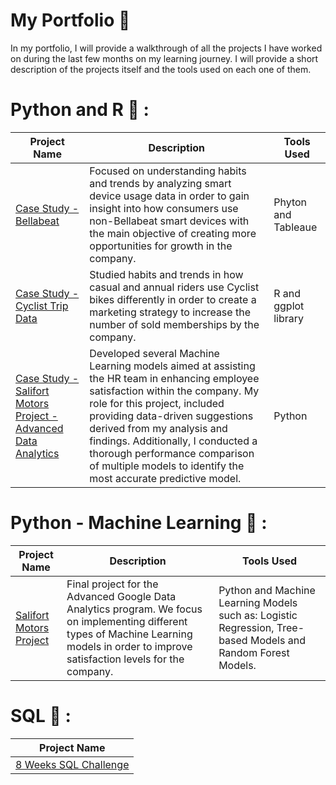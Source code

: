 # My Portfolio :briefcase:

In my portfolio, I will provide a walkthrough of all the projects I have worked on during the last few months on my learning journey. I will provide a short description of the projects itself and the tools used on each one of them. 

# Python and R :book: : 
| Project Name  | Description   | Tools Used    |
| ------------- | ------------- | ------------- |
| [Case Study - Bellabeat](https://www.kaggle.com/code/sebyramirez/case-study-bellabeat)  | Focused on understanding habits and trends by analyzing smart device usage data in order to gain insight into how consumers use non-Bellabeat smart devices with the main objective of creating more opportunities for growth in the company.  | Phyton and Tableaue  |
| [Case Study - Cyclist Trip Data](https://www.kaggle.com/code/sebyramirez/case-study-cyclist-divvy-tripdata) | Studied habits and trends in how casual and annual riders use Cyclist bikes differently in order to create a marketing strategy to increase the number of sold memberships by the company.  | R and ggplot library  |
| [Case Study - Salifort Motors Project - Advanced Data Analytics](https://www.kaggle.com/code/sebyramirez/salifort-motors-project-advanced-data-analytics)|Developed several Machine Learning models aimed at assisting the HR team in enhancing employee satisfaction within the company. My role for this project, included providing data-driven suggestions derived from my analysis and findings. Additionally, I conducted a thorough performance comparison of multiple models to identify the most accurate predictive model. | Python |

# Python - Machine Learning :book: :
| Project Name  | Description   | Tools Used    |
| ------------- | ------------- | ------------- |
| [Salifort Motors Project](https://www.kaggle.com/code/sebyramirez/salifort-motors-project-advanced-data-analytics) | Final project for the Advanced Google Data Analytics program. We focus on implementing different types of Machine Learning models in order to improve satisfaction levels for the company.  | Python and Machine Learning Models such as: Logistic Regression, Tree-based Models and Random Forest Models.   |

# SQL :memo: : 

| Project Name  |
| ------------- | 
| [8 Weeks SQL Challenge]([[https://github.com/Sebsram/Case-Study-Danny-s-Dinner](https://github.com/Sebsram/my_portfolio/blob/main/8WeeksChallenge.md)](https://github.com/Sebsram/my_portfolio/blob/main/8WeeksChallenge.md)https://github.com/Sebsram/my_portfolio/blob/main/8WeeksChallenge.md)  |

